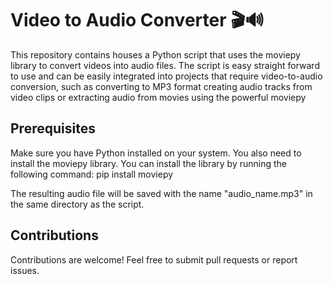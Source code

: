 # Video to Audio Converter 🎬🔊
This repository contains houses a Python script that uses the moviepy library to convert videos into audio files. The script is easy straight forward to use and can be easily integrated into projects that require video-to-audio conversion, such as converting to MP3 format creating audio tracks from video clips or extracting audio from movies using the powerful moviepy

## Prerequisites

Make sure you have Python installed on your system. You also need to install the moviepy library. You can install the library by running the following command:
pip install moviepy

The resulting audio file will be saved with the name "audio_name.mp3" in the same directory as the script.

## Contributions

Contributions are welcome! Feel free to submit pull requests or report issues.
